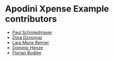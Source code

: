 Apodini Xpense Example contributors
====================

* [Paul Schmiedmayer](https://github.com/PSchmiedmayer)
* [Dora Dzvonyar](...)
* [Lara Marie Reimer](...)
* [Dominic Henze](...)
* [Florian Bodlée](...)
